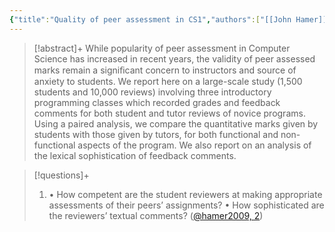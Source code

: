 ```yaml
---
{"title":"Quality of peer assessment in CS1","authors":["[[John Hamer]]","[[Helen C. Purchase]]","[[Paul Denny]]","[[Andrew Luxton-Reilly]]"],"date":"2009-08-10","processed":false,"tags":["computer-science","peer-assessment"],"dg-publish":true,"created":"2024-08-30","modified":"2024-09-13","permalink":"/20-literature-notes/hamer2009/","dgPassFrontmatter":true,"updated":"2024-09-13"}
---
```



> [!abstract]+
> While popularity of peer assessment in Computer Science has increased in recent years, the validity of peer assessed marks remain a signiﬁcant concern to instructors and source of anxiety to students. We report here on a large-scale study (1,500 students and 10,000 reviews) involving three introductory programming classes which recorded grades and feedback comments for both student and tutor reviews of novice programs. Using a paired analysis, we compare the quantitative marks given by students with those given by tutors, for both functional and non-functional aspects of the program. We also report on an analysis of the lexical sophistication of feedback comments.

> [!questions]+
>
> 1. • How competent are the student reviewers at making appropriate assessments of their peers’ assignments? • How sophisticated are the reviewers’ textual comments? ([@hamer2009, 2](zotero://open-pdf/library/items/SQSY37FN?page=2&annotation=UKCCQ5FR))

